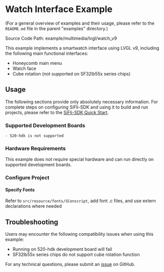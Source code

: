 # Watch Interface Example
(For a general overview of examples and their usage, please refer to the `README.md` file in the parent "examples" directory.)

Source Code Path: example/multimedia/lvgl/watch_v9

This example implements a smartwatch interface using LVGL v9, including the following main functional interfaces:
- Honeycomb main menu
- Watch face
- Cube rotation (not supported on SF32lb55x series chips)

## Usage

The following sections provide only absolutely necessary information. For complete steps on configuring SiFli-SDK and using it to build and run projects, please refer to the [SiFli-SDK Quick Start](https://docs.sifli.com/projects/sdk/latest/sf32lb52x/quickstart/index.html).

### Supported Development Boards
```{note}
- 520-hdk is not supported
```

### Hardware Requirements
This example does not require special hardware and can run directly on supported development boards.

### Configure Project

#### Specify Fonts
Refer to `src/resource/fonts/SConscript`, add font .c files, and use extern declarations where needed

## Troubleshooting
Users may encounter the following compatibility issues when using this example:
- Running on 520-hdk development board will fail
- SF32lb55x series chips do not support cube rotation function

For any technical questions, please submit an [issue](https://github.com/OpenSiFli/SiFli-SDK/issues) on GitHub.
